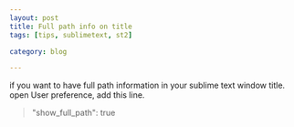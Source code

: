 ```yaml
---
layout: post
title: Full path info on title
tags: [tips, sublimetext, st2]

category: blog

---
```


if you want to have full path information in your sublime text window title. open User preference, add this line.

> "show_full_path": true
